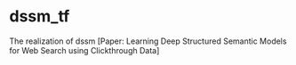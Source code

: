 # dssm_tf
The realization of dssm [Paper: Learning Deep Structured Semantic Models for Web Search using Clickthrough Data]
